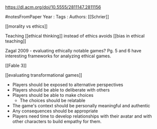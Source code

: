 https://dl.acm.org/doi/10.5555/2811147.2811156

#notesFromPaper
Year   :
Tags   :
Authors: [[Schrier]]

[[morality vs ethics]]

Teaching [[ethical thinking]] instead of ethics avoids [[bias in ethical teaching]]

Zagal 2009 - evaluating ethically notable games? Pg. 5 and 6 have interesting frameworks for analyzing ethical games.

[[Fable 3]]

[[evaluating transformational games]]

 - Players should be exposed to alternative perspectives
 - Players should be able to deliberate with others
 - Players should be able to make choices
   - The choices should be relatable
 - The game's context should be personally meaningful and authentic
 - Any consequences should be appropriate
 - Players need time to develop relationships with their avatar and with other characters to build empathy for them.
